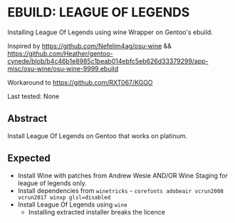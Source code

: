 # EBUILD: LEAGUE OF LEGENDS
Installing League Of Legends using wine Wrapper on Gentoo's ebuild.

Inspired by https://github.com/Nefelim4ag/osu-wine && https://github.com/Heather/gentoo-cynede/blob/b4c46b1e8985c1beab014ebfc5eb626d33379299/app-misc/osu-wine/osu-wine-9999.ebuild

Workaround to https://github.com/RXT067/KGGO

Last tested: None

## Abstract
Install League Of Legends on Gentoo that works on platinum.

## Expected
- Install Wine with patches from Andrew Wesie AND/OR Wine Staging for league of legends only.
- Install dependencies from `winetricks` - `corefonts adobeair vcrun2008 vcrun2017 winxp glsl=disabled`
- Install League Of Legends using `wine` 
   - Installing extracted installer breaks the licence 
